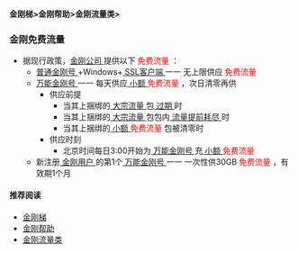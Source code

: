 #### 金刚梯>金刚帮助>金刚流量类>
### 金刚免费流量

- 据现行政策，[金刚公司 ](https://github.com/a2zitpro/web/blob/master/a2zitpro.md)提供以下<font color="Red"> 免费流量 </font>：
  - [ 普通金刚号 ](https://github.com/a2zitpro/web/blob/master/singlepurposekkid.md)+Windows+[ SSL客户端 ](https://github.com/a2zitpro/web/blob/master/getSSLclientapp.md) 一一 无上限供应<font color="Red"> 免费流量 </font>
  - [ 万能金刚号 ](https://github.com/a2zitpro/web/blob/master/multipurposekkid.md) 一一 每天供应[ 小额 ](https://github.com/a2zitpro/web/blob/master/smallamountkkdatatraffic.md)<font color="Red"> 免费流量 </font>，次日清零再供
    - 供应前提
      - 当其上捆绑的[ 大宗流量 ](https://github.com/a2zitpro/web/blob/master/bulkkkdatatraffic.md)包[ 过期 ](https://github.com/a2zitpro/web/blob/master/流量过期)时
      - 当其上捆绑的[ 大宗流量 ](https://a2zitpro.github.io/web/bulkkkdatatraffic)包包内[ 流量提前耗尽 ](https://github.com/a2zitpro/web/blob/master/kkdatatrafficisexhaustedearly.md)时
      - 当其上捆绑的[ 小额 ](https://github.com/a2zitpro/web/blob/master/smallamountkkdatatraffic.md)<font color="Red"> 免费流量 </font>包被清零时
    - 供应时刻
      - 北京时间每日3:00开始为[ 万能金刚号 ](https://github.com/a2zitpro/web/blob/master/multipurposekkid.md)充[ 小额 ](https://github.com/a2zitpro/web/blob/master/smallamountkkdatatraffic.md)<font color="Red"> 免费流量 </font>
  - 新注册[ 金刚用户 ](https://github.com/a2zitpro/web/blob/master/kkuser.md)的第1个[ 万能金刚号 ](https://github.com/a2zitpro/web/blob/master/multipurposekkid.md) 一一 一次性供30GB<font color="Red"> 免费流量 </font>，有效期1个月

#### 推荐阅读

- [金刚梯](https://github.com/a2zitpro/web/blob/master/dlb.md)
- [金刚帮助](https://github.com/a2zitpro/web/blob/master/list_helpkkvpn.md)
- [金刚流量类](https://github.com/a2zitpro/web/blob/master/list_kkdatatraffic.md)
